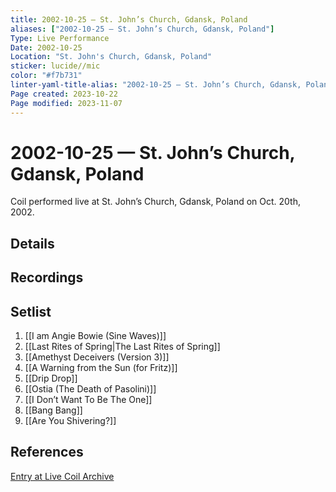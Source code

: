 ```yaml
---
title: 2002-10-25 — St. John’s Church, Gdansk, Poland
aliases: ["2002-10-25 — St. John’s Church, Gdansk, Poland"]
Type: Live Performance
Date: 2002-10-25
Location: "St. John's Church, Gdansk, Poland"
sticker: lucide//mic
color: "#f7b731"
linter-yaml-title-alias: "2002-10-25 — St. John’s Church, Gdansk, Poland"
Page created: 2023-10-22
Page modified: 2023-11-07
---
```


# 2002-10-25 — St. John’s Church, Gdansk, Poland

Coil performed live at St. John’s Church, Gdansk, Poland on Oct. 20th, 2002.

## Details


## Recordings


## Setlist
1. [[I am Angie Bowie (Sine Waves)]]
2. [[Last Rites of Spring|The Last Rites of Spring]]
3. [[Amethyst Deceivers (Version 3)]]
4. [[A Warning from the Sun (for Fritz)]]
5. [[Drip Drop]]
6. [[Ostia (The Death of Pasolini)]]
7. [[I Don’t Want To Be The One]]
8. [[Bang Bang]]
9. [[Are You Shivering?]]

## References

[Entry at Live Coil Archive](https://live-coil-archive.com/2002-sept-oct/2002-st-johns-church-night-2/)
